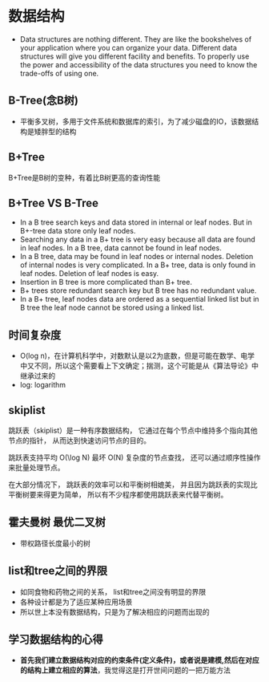 # 数据结构
* Data structures are nothing different. They are like the bookshelves of your application where you can organize your data. Different data structures will give you different facility and benefits. To properly use the power and accessibility of the data structures you need to know the trade-offs of using one.

## B-Tree(念B树)
* 平衡多叉树，多用于文件系统和数据库的索引，为了减少磁盘的IO，该数据结构是矮胖型的结构
## B+Tree
B+Tree是B树的变种，有着比B树更高的查询性能
## B+Tree VS B-Tree
* In a B tree search keys and data stored in internal or leaf nodes. But in B+-tree data store only leaf nodes. 
* Searching any data in a B+ tree is very easy because all data are found in leaf nodes. In a B tree, data cannot be found in leaf nodes. 
* In a B tree, data may be found in leaf nodes or internal nodes. Deletion of internal nodes is very complicated. In a B+ tree, data is only found in leaf nodes. Deletion of leaf nodes is easy. 
* Insertion in B tree is more complicated than B+ tree. 
* B+ trees store redundant search key but B tree has no redundant value. 
* In a B+ tree, leaf nodes data are ordered as a sequential linked list but in B tree the leaf node cannot be stored using a linked list.

## 时间复杂度
* O(log n)，在计算机科学中，对数默认是以2为底数，但是可能在数学、电学中又不同，所以这个需要看上下文确定；揣测，这个可能是从《算法导论》中继承过来的
* log: logarithm

## skiplist
跳跃表（skiplist）是一种有序数据结构， 它通过在每个节点中维持多个指向其他节点的指针， 从而达到快速访问节点的目的。

跳跃表支持平均 O(\log N) 最坏 O(N) 复杂度的节点查找， 还可以通过顺序性操作来批量处理节点。

在大部分情况下， 跳跃表的效率可以和平衡树相媲美， 并且因为跳跃表的实现比平衡树要来得更为简单， 所以有不少程序都使用跳跃表来代替平衡树。

## 霍夫曼树 最优二叉树 
* 带权路径长度最小的树

## list和tree之间的界限
* 如同食物和药物之间的关系， list和tree之间没有明显的界限
* 各种设计都是为了适应某种应用场景
* 所以世上本没有数据结构，只是为了解决相应的问题而出现的

## 学习数据结构的心得
* **首先我们建立数据结构对应的约束条件(定义条件)，或者说是建模,然后在对应的结构上建立相应的算法**，我觉得这是打开世间问题的一把万能方法